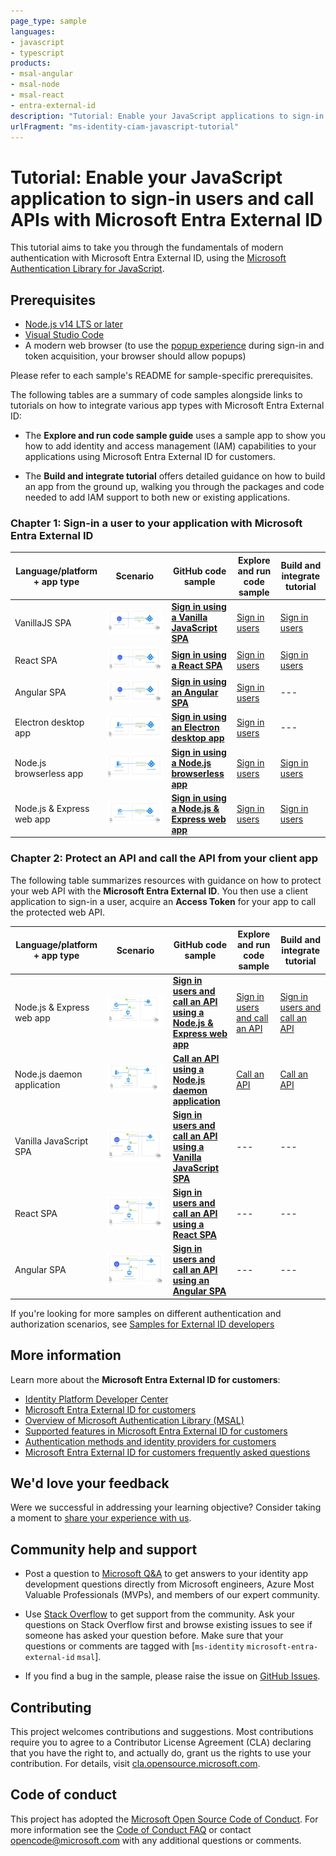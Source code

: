 ```yaml
---
page_type: sample
languages:
- javascript
- typescript
products:
- msal-angular
- msal-node
- msal-react
- entra-external-id
description: "Tutorial: Enable your JavaScript applications to sign-in users and call APIs with Microsoft Entra External ID"
urlFragment: "ms-identity-ciam-javascript-tutorial"
---
```


# Tutorial: Enable your JavaScript application to sign-in users and call APIs with Microsoft Entra External ID

This tutorial aims to take you through the fundamentals of modern authentication with Microsoft Entra External ID, using the [Microsoft Authentication Library for JavaScript](https://github.com/AzureAD/microsoft-authentication-library-for-js).

## Prerequisites

- [Node.js v14 LTS or later](https://nodejs.org/en/download/)
- [Visual Studio Code](https://code.visualstudio.com/download)
- A modern web browser (to use the [popup experience](https://github.com/AzureAD/microsoft-authentication-library-for-js/blob/dev/lib/msal-browser/docs/initialization.md#choosing-an-interaction-type) during sign-in and token acquisition, your browser should allow popups)

Please refer to each sample's README for sample-specific prerequisites. 


The following tables are a summary of code samples alongside links to tutorials on how to integrate various app types with Microsoft Entra External ID:

- The **Explore and run code sample guide** uses a sample app to show you how to add identity and access management (IAM) capabilities to your applications using Microsoft Entra External ID for customers.

- The **Build and integrate tutorial** offers detailed guidance on how to build an app from the ground up, walking you through the packages and code needed to add IAM support to both new or existing applications.


### Chapter 1: Sign-in a user to your application with Microsoft Entra External ID


Language/platform + app type |Scenario| GitHub code sample | Explore and run code sample | Build and integrate tutorial |
| ------- | -------- | ------------- |-------------|---------------|
VanillaJS SPA| ![Sign in users with a Vanilla JavaScript SPA](./1-Authentication/0-sign-in-vanillajs/ReadmeFiles/topology.png) | [**Sign in using a Vanilla JavaScript SPA**](./1-Authentication/0-sign-in-vanillajs/README.md) | [Sign in users](https://learn.microsoft.com/azure/active-directory/external-identities/customers/how-to-single-page-app-vanillajs-sample-sign-in) | [Sign in users](https://learn.microsoft.com/azure/active-directory/external-identities/customers/how-to-single-page-app-vanillajs-prepare-tenant) |
|React SPA|![Sign in users with a React SPA](./1-Authentication/1-sign-in-react/ReadmeFiles/topology.png) | [**Sign in using a React SPA**](./1-Authentication/1-sign-in-react/README.md) | [Sign in users](https://learn.microsoft.com/azure/active-directory/external-identities/customers/how-to-single-page-application-react-sample) | [Sign in users](https://learn.microsoft.com/azure/active-directory/external-identities/customers/how-to-single-page-application-react-prepare-tenant) |
Angular SPA|![Sign in users with an Angular SPA](./1-Authentication/1-sign-in-react/ReadmeFiles/topology.png) | [**Sign in using an Angular SPA**](./1-Authentication/2-sign-in-angular/README.md) | [Sign in users](https://learn.microsoft.com/azure/active-directory/external-identities/customers/how-to-single-page-application-angular-sample) | --- |
Electron desktop app|![Sign in users with an Electron desktop app](./1-Authentication/3-sign-in-electron/ReadmeFiles/topology.png) | [**Sign in using an Electron desktop app**](./1-Authentication/3-sign-in-electron/README.md) | [Sign in users](https://learn.microsoft.com/azure/active-directory/external-identities/customers/how-to-desktop-app-electron-sample-sign-in) | --- |
Node.js browserless app|![Sign in users with a Node.js browserless app](./1-Authentication/4-sign-in-device-code/ReadmeFiles/topology.png) | [**Sign in using a Node.js browserless app**](./1-Authentication/4-sign-in-device-code/README.md) | [Sign in users](https://learn.microsoft.com/azure/active-directory/external-identities/customers/how-to-browserless-app-node-sample-sign-in) | [Sign in users](https://learn.microsoft.com/azure/active-directory/external-identities/customers/how-to-browserless-app-node-sign-in-overview) |
Node.js & Express web app|![Sign in users with a Node.js & Express web app](./1-Authentication/5-sign-in-express/ReadmeFiles/topology.png) | [**Sign in using a Node.js & Express web app**](./1-Authentication/5-sign-in-express/README.md) | [Sign in users](https://learn.microsoft.com/azure/active-directory/external-identities/customers/how-to-web-app-node-sample-sign-in) | [Sign in users](https://learn.microsoft.com/azure/active-directory/external-identities/customers/how-to-web-app-node-sign-in-overview) |


### Chapter 2: Protect an API and call the API from your client app

The following table summarizes resources with guidance on how to protect your web API with the **Microsoft Entra External ID**.  You then use a client application to sign-in a user, acquire an **Access Token** for your app to call the protected web API.


Language/platform + app type |Scenario| GitHub code sample | Explore and run code sample | Build and integrate tutorial |
| ------- | -------- | ------------- |-------------|---------------|
Node.js & Express web app|![Sign in users and call an API using a Node.js & Express web app](./2-Authorization/4-call-api-express/ReadmeFiles/topology.png) | [**Sign in users and call an API using a Node.js & Express web app**](./2-Authorization/4-call-api-express/README.md) | [Sign in users and call an API](https://learn.microsoft.com/azure/active-directory/external-identities/customers/how-to-web-app-node-sample-sign-in-call-api) | [Sign in users and call an API](https://learn.microsoft.com/azure/active-directory/external-identities/customers/how-to-web-app-node-sign-in-call-api-overview) |
Node.js daemon application|![Call an API using a Node.js daemon application](./2-Authorization/3-call-api-node-daemon/ReadmeFiles/topology.png)| [**Call an API using a Node.js daemon application**](/2-Authorization/3-call-api-node-daemon/README.md) | [Call an API](https://learn.microsoft.com/azure/active-directory/external-identities/customers/how-to-daemon-node-sample-call-api) |[Call an API](https://learn.microsoft.com/azure/active-directory/external-identities/customers/how-to-daemon-node-call-api-overview) |
Vanilla JavaScript SPA|![Sign in users and call an API using a Vanilla JavaScript SPA](./2-Authorization/0-call-api-vanillajs/ReadmeFiles/topology.png) | [**Sign in users and call an API using a Vanilla JavaScript SPA**](./2-Authorization//0-call-api-vanillajs/README.md) | --- |--- |
React SPA|![Sign in users and call an API using a React SPA](./2-Authorization/1-call-api-react/ReadmeFiles/topology.png) | [**Sign in users and call an API using a React SPA**](./2-Authorization/1-call-api-react/README.md) | --- |--- |
Angular SPA|![Sign in users and call an API using an Angular SPA](./2-Authorization/2-call-api-angular/ReadmeFiles/topology.png) | [**Sign in users and call an API using an Angular SPA**](./2-Authorization/2-call-api-angular/README.md) | --- |--- |


If you're looking for more samples on different authentication and authorization scenarios, see [Samples for External ID developers](https://learn.microsoft.com/azure/active-directory/external-identities/customers/samples-ciam-all?tabs=apptype)

## More information

Learn more about the **Microsoft Entra External ID for customers**:

- [Identity Platform Developer Center](https://developer.microsoft.com/identity/customers)
- [Microsoft Entra External ID for customers](https://learn.microsoft.com/azure/active-directory/external-identities/customers/overview-customers-ciam)
- [Overview of Microsoft Authentication Library (MSAL)](https://docs.microsoft.com/azure/active-directory/develop/msal-overview)
- [Supported features in Microsoft Entra External ID for customers](https://learn.microsoft.com/azure/active-directory/external-identities/customers/concept-supported-features-customers)
- [Authentication methods and identity providers for customers](https://learn.microsoft.com/azure/active-directory/external-identities/customers/concept-authentication-methods-customers)
- [Microsoft Entra External ID for customers frequently asked questions](https://learn.microsoft.com/azure/active-directory/external-identities/customers/faq-customers)


## We'd love your feedback

Were we successful in addressing your learning objective? Consider taking a moment to [share your experience with us](https://forms.office.com/Pages/ResponsePage.aspx?id=v4j5cvGGr0GRqy180BHbR_ivMYEeUKlEq8CxnMPgdNZUNDlUTTk2NVNYQkZSSjdaTk5KT1o4V1VVNS4u).


## Community help and support


- Post a question to [Microsoft Q&A](https://learn.microsoft.com/answers/) to get answers to your identity app development questions directly from Microsoft engineers, Azure Most Valuable Professionals (MVPs), and members of our expert community.

- Use [Stack Overflow](https://stackoverflow.com/questions/tagged/microsoft-entra-external-id) to get support from the community.
Ask your questions on Stack Overflow first and browse existing issues to see if someone has asked your question before. Make sure that your questions or comments are tagged with [`ms-identity` `microsoft-entra-external-id` `msal`].

- If you find a bug in the sample, please raise the issue on [GitHub Issues](../../issues).

## Contributing

This project welcomes contributions and suggestions.  Most contributions require you to agree to a
Contributor License Agreement (CLA) declaring that you have the right to, and actually do, grant us
the rights to use your contribution. For details, visit [cla.opensource.microsoft.com](https://cla.opensource.microsoft.com).

## Code of conduct

This project has adopted the [Microsoft Open Source Code of Conduct](https://opensource.microsoft.com/codeofconduct/).
For more information see the [Code of Conduct FAQ](https://opensource.microsoft.com/codeofconduct/faq/) or
contact [opencode@microsoft.com](mailto:opencode@microsoft.com) with any additional questions or comments.
